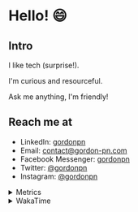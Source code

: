 # Hello! 😄

## Intro

I like tech (surprise!).

I'm curious and resourceful.

Ask me anything, I'm friendly!

## Reach me at

- LinkedIn: [gordonpn](https://www.linkedin.com/in/gordonpn/)
- Email: [contact@gordon-pn.com](mailto:contact@gordon-pn.com)
- Facebook Messenger: [gordonpn](https://www.messenger.com/t/Gordonpn)
- Twitter: [@gordonpn](https://twitter.com/Gordonpn)
- Instagram: [@gordonpn](https://www.instagram.com/gordonpn/)

<details>
  <summary>Metrics</summary>

  <img align="center" src="https://github.com/gordonpn/gordonpn/blob/master/github-metrics.svg" alt="GitHub Metrics">

</details>

<details>
  <summary>WakaTime</summary>

  <!--START_SECTION:waka-->
📊 **This Week I Spent My Time On** 

```text
💬 Programming Languages: 
Java                     14 hrs 13 mins      ██████████████████████░░░   86.46 % 
Makefile                 41 mins             █░░░░░░░░░░░░░░░░░░░░░░░░   04.24 % 
XML                      32 mins             █░░░░░░░░░░░░░░░░░░░░░░░░   03.25 % 
JSON                     23 mins             █░░░░░░░░░░░░░░░░░░░░░░░░   02.42 % 
Brazil Dependency Config 19 mins             █░░░░░░░░░░░░░░░░░░░░░░░░   02.02 % 

🔥 Editors: 
IntelliJ                 16 hrs 26 mins      █████████████████████████   100.00 % 
```


 Last Updated on 10/12/2023 10:17:50 UTC
<!--END_SECTION:waka-->
</details>
